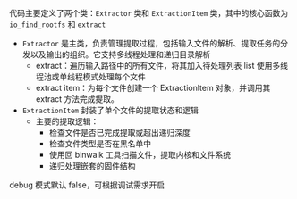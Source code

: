 代码主要定义了两个类：`Extractor` 类和 `ExtractionItem` 类，其中的核心函数为 `io_find_rootfs` 和 `extract`

* `Extractor` 是主类，负责管理提取过程，包括输入文件的解析、提取任务的分发以及输出的组织。它支持多线程处理和递归目录解析
  * extract：遍历输入路径中的所有文件，将其加入待处理列表 list 使用多线程池或单线程模式处理每个文件
  * extract item：为每个文件创建一个 Extractionltem 对象，并调用其 extract 方法完成提取。
* `ExtractionItem` 封装了单个文件的提取状态和逻辑
  * 主要的提取逻辑：
    * 检查文件是否已完成提取或超出递归深度
    * 检查文件类型是否在黑名单中
    * 使用回 binwalk 工具扫描文件，提取内核和文件系统
    * 递归处理嵌套的固件结构

debug 模式默认 false，可根据调试需求开启
